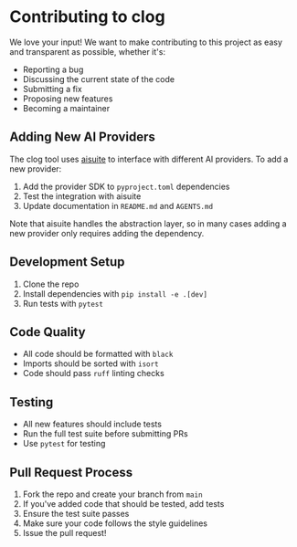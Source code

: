 # Contributing to clog

We love your input! We want to make contributing to this project as easy and transparent as possible, whether it's:

- Reporting a bug
- Discussing the current state of the code
- Submitting a fix
- Proposing new features
- Becoming a maintainer

## Adding New AI Providers

The clog tool uses [aisuite](https://github.com/mikep/aisuite) to interface with different AI providers. To add a new provider:

1. Add the provider SDK to `pyproject.toml` dependencies
2. Test the integration with aisuite
3. Update documentation in `README.md` and `AGENTS.md`

Note that aisuite handles the abstraction layer, so in many cases adding a new provider only requires adding the dependency.

## Development Setup

1. Clone the repo
2. Install dependencies with `pip install -e .[dev]`
3. Run tests with `pytest`

## Code Quality

- All code should be formatted with `black`
- Imports should be sorted with `isort`
- Code should pass `ruff` linting checks

## Testing

- All new features should include tests
- Run the full test suite before submitting PRs
- Use `pytest` for testing

## Pull Request Process

1. Fork the repo and create your branch from `main`
2. If you've added code that should be tested, add tests
3. Ensure the test suite passes
4. Make sure your code follows the style guidelines
5. Issue the pull request!